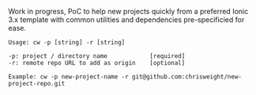 Work in progress, PoC to help new projects quickly from a preferred Ionic 3.x template with common utilities and dependencies pre-specificied for ease.

```
Usage: cw -p [string] -r [string]

-p: project / directory name            [required]
-r: remote repo URL to add as origin    [optional]

Example: cw -p new-project-name -r git@github.com:chrisweight/new-project-repo.git
```